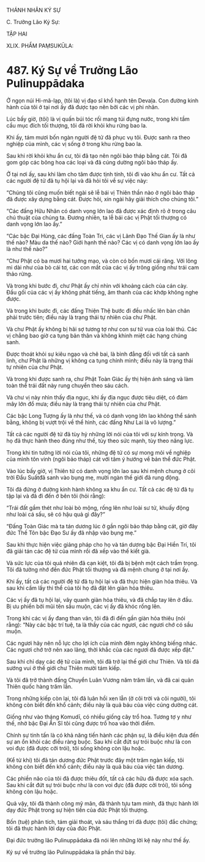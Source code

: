 THÁNH NHÂN KÝ SỰ

C. Trưởng Lão Ký Sự:

TẬP HAI

XLIX. PHẨM PAṂSUKŪLA:

# 487. Ký Sự về Trưởng Lão Pulinuppādaka

Ở ngọn núi Hi-mã-lạp, (tôi là) vị đạo sĩ khổ hạnh tên Devaḷa. Con đường kinh hành của tôi ở tại nơi ấy đã được tạo nên bởi các vị phi nhân.

Lúc bấy giờ, (tôi) là vị quấn búi tóc rối mang túi đựng nước, trong khi tầm cầu mục đích tối thượng, tôi đã rời khỏi khu rừng bao la.

Khi ấy, tám mươi bốn ngàn người đệ tử đã phục vụ tôi. Được sanh ra theo nghiệp của mình, các vị sống ở trong khu rừng bao la.

Sau khi rời khỏi khu ẩn cư, tôi đã tạo nên ngôi bảo tháp bằng cát. Tôi đã gom góp các bông hoa các loại và đã cúng dường ngôi bảo tháp ấy.

Ở tại nơi ấy, sau khi làm cho tâm được tịnh tính, tôi đi vào khu ẩn cư. Tất cả các người đệ tử đã tụ hội lại và đã hỏi tôi về sự việc này:

“Chúng tôi cũng muốn biết ngài sẽ lễ bái vị Thiên thần nào ở ngôi bảo tháp đã được xây dựng bằng cát. Được hỏi, xin ngài hãy giải thích cho chúng tôi.”

“Các đấng Hữu Nhãn có danh vọng lớn lao đã được xác định rõ ở trong câu chú thuật của chúng ta. Đương nhiên, ta lễ bái các vị Phật tối thượng có danh vọng lớn lao ấy.”

“Các bậc Đại Hùng, các đấng Toàn Tri, các vị Lãnh Đạo Thế Gian ấy là như thế nào? Màu da thế nào? Giới hạnh thế nào? Các vị có danh vọng lớn lao ấy là như thế nào?”

“Chư Phật có ba mươi hai tướng mạo, và còn có bốn mươi cái răng. Với lông mi dài như của bò cái tơ, các con mắt của các vị ấy trông giống như trái cam thảo rừng.

Và trong khi bước đi, chư Phật ấy chỉ nhìn với khoảng cách của cán cày. Đầu gối của các vị ấy không phát tiếng, âm thanh của các khớp không nghe được.

Và trong khi bước đi, các đấng Thiện Thệ bước đi đều nhấc lên bàn chân phải trước tiên; điều này là trạng thái tự nhiên của chư Phật.

Và chư Phật ấy không bị hãi sợ tương tợ như con sư tử vua của loài thú. Các vị chẳng bao giờ ca tụng bản thân và không khinh miệt các hạng chúng sanh.

Được thoát khỏi sự kiêu ngạo và chê bai, là bình đẳng đối với tất cả sanh linh, chư Phật là những vị không ca tụng chính mình; điều này là trạng thái tự nhiên của chư Phật.

Và trong khi được sanh ra, chư Phật Toàn Giác ấy thị hiện ánh sáng và làm toàn thể trái đất này rung chuyển theo sáu cách.

Và chư vị này nhìn thấy địa ngục, khi ấy địa ngục được tiêu diệt, có đám mây lớn đổ mưa; điều này là trạng thái tự nhiên của chư Phật.

Các bậc Long Tượng ấy là như thế, và có danh vọng lớn lao không thể sánh bằng, không bị vượt trội về thể hình, các đấng Như Lai là vô lượng.”

Tất cả các người đệ tử đã tùy hỷ những lời nói của tôi với sự kính trọng. Và họ đã thực hành theo đúng như thế, tùy theo sức mạnh, tùy theo năng lực.

Trong khi tin tưởng lời nói của tôi, những đệ tử có sự mong mỏi về nghiệp của mình tôn vinh (ngôi bảo tháp) cát với tâm ý hướng về bản thể đức Phật.

Vào lúc bấy giờ, vị Thiên tử có danh vọng lớn lao sau khi mệnh chung ở cõi trời Đẩu Suấtđã sanh vào bụng mẹ, mười ngàn thế giới đã rung động.

Tôi đã đứng ở đường kinh hành không xa khu ẩn cư. Tất cả các đệ tử đã tụ tập lại và đã đi đến ở bên tôi (hỏi rằng):

“Trái đất gầm thét như loài bò mộng, rống lên như loài sư tử, khuấy động như loài cá sấu, sẽ có hậu quả gì đây?”

“Đấng Toàn Giác mà ta tán dương lúc ở gần ngôi bảo tháp bằng cát, giờ đây đức Thế Tôn bậc Đạo Sư ấy đã nhập vào bụng mẹ.”

Sau khi thực hiện việc giảng pháp cho họ và tán dương bậc Đại Hiền Trí, tôi đã giải tán các đệ tử của mình rồi đã xếp vào thế kiết già.

Và sức lực của tôi quả nhiên đã cạn kiệt, tôi đã bị bệnh một cách trầm trọng. Tôi đã tưởng nhớ đến đức Phật tối thượng và đã mệnh chung ở tại nơi ấy.

Khi ấy, tất cả các người đệ tử đã tụ hội lại và đã thực hiện giàn hỏa thiêu. Và sau khi cầm lấy thi thể của tôi họ đã đặt lên giàn hỏa thiêu.

Các vị ấy đã tụ hội lại, vây quanh giàn hỏa thiêu, và đã chắp tay lên ở đầu. Bị ưu phiền bởi mũi tên sầu muộn, các vị ấy đã khóc rống lên.

Trong khi các vị ấy đang than vãn, tôi đã đi đến gần giàn hỏa thiêu (nói rằng): “Này các bậc trí tuệ, ta là thầy của các ngươi, các ngươi chớ có sầu muộn.

Các ngươi hãy nên nỗ lực cho lợi ích của mình đêm ngày không biếng nhác. Các ngươi chớ trở nên xao lãng, thời khắc của các ngươi đã được xếp đặt.”

Sau khi chỉ dạy các đệ tử của mình, tôi đã trở lại thế giới chư Thiên. Và tôi đã sướng vui ở thế giới chư Thiên mười tám kiếp.

Và tôi đã trở thành đấng Chuyển Luân Vương năm trăm lần, và đã cai quản Thiên quốc hàng trăm lần.

Trong những kiếp còn lại, tôi đã luân hồi xen lẫn (ở cõi trời và cõi người), tôi không còn biết đến khổ cảnh; điều này là quả báu của việc cúng dường cát.

Giống như vào tháng Komudī, có nhiều giống cây trổ hoa. Tương tợ y như thế, nhờ bậc Đại Ẩn Sĩ tôi cũng được trổ hoa vào thời điểm.

Chính sự tinh tấn là có khả năng tiến hành các phận sự, là điều kiện đưa đến sự an ổn khỏi các điều ràng buộc. Sau khi cắt đứt sự trói buộc như là con voi đực (đã được cởi trói), tôi sống không còn lậu hoặc.

(Kể từ khi) tôi đã tán dương đức Phật trước đây một trăm ngàn kiếp, tôi không còn biết đến khổ cảnh; điều này là quả báu của việc tán dương.

Các phiền não của tôi đã được thiêu đốt, tất cả các hữu đã được xóa sạch. Sau khi cắt đứt sự trói buộc như là con voi đực (đã được cởi trói), tôi sống không còn lậu hoặc.

Quả vậy, tôi đã thành công mỹ mãn, đã thành tựu tam minh, đã thực hành lời dạy đức Phật trong sự hiện tiền của đức Phật tối thượng.

Bốn (tuệ) phân tích, tám giải thoát, và sáu thắng trí đã được (tôi) đắc chứng; tôi đã thực hành lời dạy của đức Phật.

Đại đức trưởng lão Pulinuppādaka đã nói lên những lời kệ này như thế ấy.

Ký sự về trưởng lão Pulinuppādaka là phần thứ bảy.
